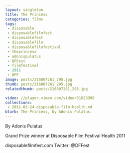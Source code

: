 ```yaml
---
layout: singleton
title: The Princess
categories: films
tags:
 - disposable
 - disposablefilmfest
 - disposablefest
 - disposablefilm
 - disposablefilmfestival
 - theprincess
 - adonispulatus
 - DFFest
 - filmfestival
 - 2011
 - DFF
image: posts/216807261_295.jpg
thumb: posts/216807261_295.jpg
relatedthumb: posts/216807261_295.jpg

video: //player.vimeo.com/video/31823398
collections:
 - 2011-03-24-disposable-film-health.md
blurb: The Princess, by Adonis Pulatus.
---
```


By Adonis Pulatus

Grand Prize winner at Disposable Film Festival Health 2011

disposablefilmfest.com
Twitter: @DFFest